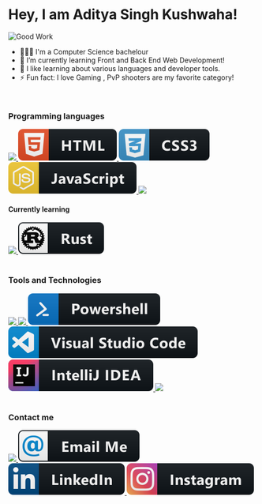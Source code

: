 # Hey, I am Aditya Singh Kushwaha! <br>
<img src="https://media.giphy.com/media/3o6Zt481isNVuQI1l6/giphy.gif" alt="Good Work">

- 🧑🏻‍💼 I'm a Computer Science bachelour 
- 🌱 I’m currently learning Front and Back End Web Development!
- 👯 I like learning about various languages and developer tools.
- ⚡ Fun fact: I love Gaming , PvP shooters are my favorite category!

<br>

### Programming languages

<a href="#">
    <img src="https://raw.githubusercontent.com/fenix-hub/ColoredBadges/master/svg/dev/languages/python.svg">
</a> 


<a href="#">
    <img src="https://raw.githubusercontent.com/MikeCodesDotNET/ColoredBadges/master/svg/dev/languages/html.svg">
</a> 

<a href="#">
    <img src="https://raw.githubusercontent.com/MikeCodesDotNET/ColoredBadges/master/svg/dev/languages/css3.svg">
</a> 

<a href="#">
    <img src="https://raw.githubusercontent.com/MikeCodesDotNET/ColoredBadges/master/svg/dev/languages/js.svg">
</a> 

<a href="#">
    <img src="https://raw.githubusercontent.com/MikeCodesDotNET/ColoredBadges/master/svg/dev/languages/sql.svg">
</a> 

<br>

#### Currently learning
<a href="#">
    <img src="https://raw.githubusercontent.com/klaasnicolaas/ColoredBadges/new-badges/svg/dev/frameworks/nodejs_larger.svg">
</a> 

<a href="#">
    <img src="https://raw.githubusercontent.com/MikeCodesDotNET/ColoredBadges/master/svg/dev/languages/rust.svg">
</a> 

<br>
<br>

### Tools and Technologies

<a href="#">
    <img src="https://raw.githubusercontent.com/klaasnicolaas/ColoredBadges/new-badges/svg/dev/tools/git.svg">
</a> 
<a href="#">
    <img src="https://raw.githubusercontent.com/klaasnicolaas/ColoredBadges/new-badges/svg/dev/services/github.svg">
</a> 

<a href="#">
    <img src="https://raw.githubusercontent.com/MikeCodesDotNET/ColoredBadges/master/svg/dev/tools/powershell.svg">
</a> 
<a href="#">
    <img src="https://raw.githubusercontent.com/MikeCodesDotNET/ColoredBadges/master/svg/dev/tools/visualstudio_code.svg">
</a> 
<a href="#">
    <img src="https://raw.githubusercontent.com/MikeCodesDotNET/ColoredBadges/master/svg/dev/tools/jetbrains_intellij.svg">
</a> 
<a href="#">
    <img src="https://raw.githubusercontent.com/klaasnicolaas/ColoredBadges/new-badges/svg/devices/pc.svg">
</a> 

<br>
<br>



### Contact me


<a href="https://discord.com/channels/@me/1287053312772018198">
    <img src="https://raw.githubusercontent.com/fenix-hub/ColoredBadges/master/svg/social/discord.svg">
</a>  

<a href="mailto:decoder160@gmail.com">
    <img src="https://raw.githubusercontent.com/MikeCodesDotNET/ColoredBadges/master/svg/social/email_me.svg">
</a>  

<a href="https://www.linkedin.com/in/aditya-kushwaha-886283289/">
    <img src="https://raw.githubusercontent.com/MikeCodesDotNET/ColoredBadges/master/svg/social/linkedin.svg">
</a>

<a href="https://www.instagram.com/direct/inbox/">
    <img src="https://raw.githubusercontent.com/MikeCodesDotNET/ColoredBadges/master/svg/social/instagram.svg">
</a>


<br>
<br>
